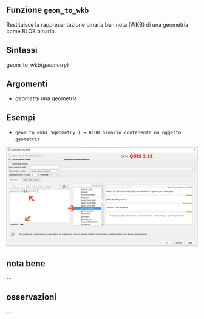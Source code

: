 ## Funzione `geom_to_wkb`

Restituisce la rappresentazione binaria ben nota (WKB) di una geometria come BLOB binario.

## Sintassi

geom_to_wkb(_geometry_)

## Argomenti

* _geometry_ una geometria

## Esempi

* `geom_to_wkb( $geometry ) → BLOB binario contenente un oggetto geometria`

![](/img/geometria/geom_to_wkb/geom_to_wkb1.png)

## nota bene

--

## osservazioni

--
